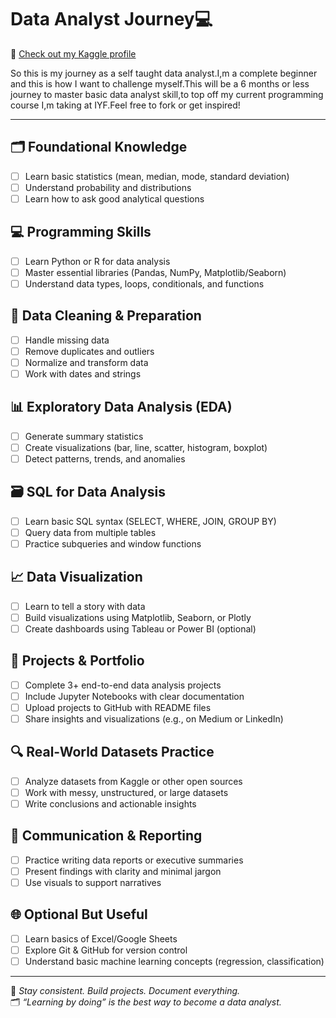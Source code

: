 # Data Analyst Journey💻
🔗 [Check out my Kaggle profile](https://www.kaggle.com/cecilliahmuli)

So this is my journey as a self taught data analyst.I,m a complete beginner and this is how I want to challenge myself.This will be a 6 months or less journey to master basic data analyst skill,to top off my current programming course I,m taking at IYF.Feel free to fork or get inspired!

---

## 🗂️ Foundational Knowledge
- [ ] Learn basic statistics (mean, median, mode, standard deviation)
- [ ] Understand probability and distributions
- [ ] Learn how to ask good analytical questions

## 💻 Programming Skills
- [ ] Learn Python or R for data analysis
- [ ] Master essential libraries (Pandas, NumPy, Matplotlib/Seaborn)
- [ ] Understand data types, loops, conditionals, and functions

## 🧹 Data Cleaning & Preparation
- [ ] Handle missing data
- [ ] Remove duplicates and outliers
- [ ] Normalize and transform data
- [ ] Work with dates and strings

## 📊 Exploratory Data Analysis (EDA)
- [ ] Generate summary statistics
- [ ] Create visualizations (bar, line, scatter, histogram, boxplot)
- [ ] Detect patterns, trends, and anomalies

## 🗃️ SQL for Data Analysis
- [ ] Learn basic SQL syntax (SELECT, WHERE, JOIN, GROUP BY)
- [ ] Query data from multiple tables
- [ ] Practice subqueries and window functions

## 📈 Data Visualization
- [ ] Learn to tell a story with data
- [ ] Build visualizations using Matplotlib, Seaborn, or Plotly
- [ ] Create dashboards using Tableau or Power BI (optional)

## 📁 Projects & Portfolio
- [ ] Complete 3+ end-to-end data analysis projects
- [ ] Include Jupyter Notebooks with clear documentation
- [ ] Upload projects to GitHub with README files
- [ ] Share insights and visualizations (e.g., on Medium or LinkedIn)

## 🔍 Real-World Datasets Practice
- [ ] Analyze datasets from Kaggle or other open sources
- [ ] Work with messy, unstructured, or large datasets
- [ ] Write conclusions and actionable insights

## 📄 Communication & Reporting
- [ ] Practice writing data reports or executive summaries
- [ ] Present findings with clarity and minimal jargon
- [ ] Use visuals to support narratives

## 🌐 Optional But Useful
- [ ] Learn basics of Excel/Google Sheets
- [ ] Explore Git & GitHub for version control
- [ ] Understand basic machine learning concepts (regression, classification)

---

🏁 *Stay consistent. Build projects. Document everything.*  
🗂️ *“Learning by doing” is the best way to become a data analyst.*  
